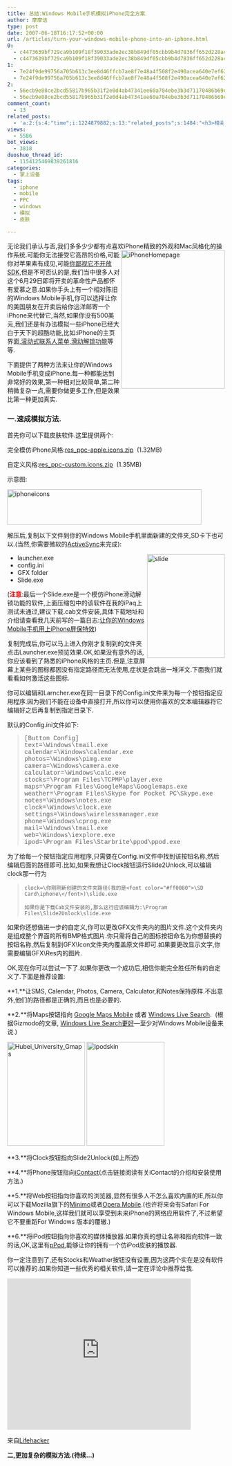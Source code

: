 ```yaml
---
title: 总结:Windows Mobile手机模拟iPhone完全方案
author: 摩摩诘
type: post
date: 2007-06-18T16:17:52+00:00
url: /articles/turn-your-windows-mobile-phone-into-an-iphone.html
0:
  - c4473639bf729ca9b109f18f39033ade2ec38b849df05cbb9b4d7836ff652d228ac29b1d134dd367a655281f77de96ac
  - c4473639bf729ca9b109f18f39033ade2ec38b849df05cbb9b4d7836ff652d228ac29b1d134dd367a655281f77de96ac
1:
  - 7e24f9de99756a705b613c3ee8d46ffcb7ae8f7e48a4f508f2e490acea640e7ef62b4df7c89c37534f31740eccc0ad0d
  - 7e24f9de99756a705b613c3ee8d46ffcb7ae8f7e48a4f508f2e490acea640e7ef62b4df7c89c37534f31740eccc0ad0d
2:
  - 56ecb9e88ce2bcd55817b965b31f2e0d4ab47341ee60a704ebe3b3d71170486b69ec28f4a0bc30af332a93342ffc9f93
  - 56ecb9e88ce2bcd55817b965b31f2e0d4ab47341ee60a704ebe3b3d71170486b69ec28f4a0bc30af332a93342ffc9f93
comment_count:
  - 13
related_posts:
  - 'a:2:{s:4:"time";i:1224879882;s:13:"related_posts";s:1484:"<h3>相关日志</h3><ul class="related_post"><li><a href="http://www.digglife.cn/articles/ppc-freeware-download.html" title="PPC,Windows Mobile手机免费软件下载网站:PPC Freeware">PPC,Windows Mobile手机免费软件下载网站:PPC Freeware</a></li><li><a href="http://www.digglife.cn/articles/opera-mobile-8-65-download.html" title="Opera Mobile 8.65正式版发布">Opera Mobile 8.65正式版发布</a></li><li><a href="http://www.digglife.cn/articles/slide-to-unlock-for-windows-moblie.html" title="让你的Windows Mobile系统用上iPhone屏保特效">让你的Windows Mobile系统用上iPhone屏保特效</a></li><li><a href="http://www.digglife.cn/articles/just-buy-a-minione-instead-of-iphone.html" title="总结:Windows Mobile手机模拟iPhone完美方案(扯淡篇)">总结:Windows Mobile手机模拟iPhone完美方案(扯淡篇)</a></li><li><a href="http://www.digglife.cn/articles/add-iphone-styled-contactlist-to-windows-mobile.html" title="给你的Windows Mobile手机加上iPhone风格的联系人菜单">给你的Windows Mobile手机加上iPhone风格的联系人菜单</a></li><li><a href="http://www.digglife.cn/articles/windows-mobile-device-center-61-released.html" title="Windows Mobile设备中心6.1发布.">Windows Mobile设备中心6.1发布.</a></li><li><a href="http://www.digglife.cn/articles/vista-theme-visual-style-download.html" title="7个漂亮的Vista主题(视觉样式)下载">7个漂亮的Vista主题(视觉样式)下载</a></li></ul>";}'
views:
  - 5586
bot_views:
  - 3818
duoshuo_thread_id:
  - 1154125469839261816
categories:
  - 掌上设备
tags:
  - iphone
  - mobile
  - PPC
  - windows
  - 模拟
  - 皮肤

---
```

无论我们承认与否,我们多多少少都有点喜欢iPhone精致的外观和Mac风格化的操作系统<a atomicselection="true" href="https://www.digglife.net/wp-content/uploads/3/379/2007/06/iphonehomepage.jpg"><img align="right" width="240" src="https://www.digglife.net/wp-content/uploads/3/379/2007/06/iphonehomepage-thumb.jpg" alt="iPhoneHomepage" height="320" /></a>.可能你无法接受它高昂的价格,可能你对苹果素有成见,可能<a target="_blank" href="https://www.digglife.net/articles/safari-30-alpha-for-windows%e4%bd%93%e9%aa%8c%e4%b8%a4%e4%b8%aa%e5%ad%97%e7%b3%9f%e7%b3%95.html">你鄙视它不开放SDK</a>,但是不可否认的是,我们当中很多人对这个6月29日即将开卖的革命性产品都怀有爱慕之意.如果你手头上有一个相对陈旧的Windows Mobile手机,你可以选择让你的美国朋友在开卖后给你远洋邮寄一个iPhone来代替它,当然,如果你没有500美元,我们还是有办法模拟一些iPhone已经大白于天下的超酷功能,比如:iPhone的主页界面,<a target="_blank" href="https://www.digglife.net/articles/%e7%bb%99%e4%bd%a0%e7%9a%84windows-mobile%e6%89%8b%e6%9c%ba%e5%8a%a0%e4%b8%8aiphone%e9%a3%8e%e6%a0%bc%e7%9a%84%e8%81%94%e7%b3%bb%e4%ba%ba%e8%8f%9c%e5%8d%95.html">滚动式联系人菜单</a>,<a target="_blank" href="https://www.digglife.net/articles/%e8%ae%a9%e4%bd%a0%e7%9a%84windows-mobile%e7%b3%bb%e7%bb%9f%e7%94%a8%e4%b8%8aiphone%e5%b1%8f%e4%bf%9d%e7%89%b9%e6%95%88.html">滑动解锁功能</a>等等.

下面提供了两种方法来让你的Windows Mobile手机变成iPhone.每一种都能达到非常好的效果,第一种相对比较简单,第二种稍微复杂一点,需要你做更多工作,但是效果比第一种更加真实.

### **一.速成模拟方法.**

首先你可以下载皮肤软件.这里提供两个:

完全模仿iPhone风格:<a target="_blank" href="http://rychlicki.net/inne/res_ppc-apple.icons.zip">res_ppc-apple.icons.zip</a>  (1.32MB)

自定义风格:<a target="_blank" href="http://rychlicki.net/inne/res_ppc-custom.icons.zip">res_ppc-custom.icons.zip</a>  (1.35MB)

示意图:

<a atomicselection="true" href="https://www.digglife.net/wp-content/uploads/3/379/2007/06/iphoneicons.jpg"><img width="450" src="https://www.digglife.net/wp-content/uploads/3/379/2007/06/iphoneicons-thumb.jpg" alt="iphoneicons" height="82" /></a>

<!--more-->

解压后,复制以下文件到你的Windows Mobile手机里面新建的文件夹,SD卡下也可以.(当然,你需要微软的<a target="_blank" href="https://www.digglife.net/articles/windows-mobile%e8%ae%be%e5%a4%87%e4%b8%ad%e5%bf%8361%e5%8f%91%e5%b8%83.html">ActiveSync</a>来完成):

  * launcher.exe <a atomicselection="true" href="https://www.digglife.net/wp-content/uploads/3/379/2007/06/slide1.png"><img align="right" width="180" src="https://www.digglife.net/wp-content/uploads/3/379/2007/06/slide-thumb1.png" alt="slide" height="240" /></a>
  * config.ini
  * GFX folder
  * Slide.exe

(**<font color="#ff0000">注意</font>**:最后一个Slide.exe是一个模仿iPhone滑动解锁功能的软件,上面压缩包中的该软件在我的iPaq上测试未通过,建议下载.cab文件安装,具体下载地址和介绍请查看我几天前写的一篇日志:<a target="_blank" href="https://www.digglife.net/articles/%e8%ae%a9%e4%bd%a0%e7%9a%84windows-mobile%e7%b3%bb%e7%bb%9f%e7%94%a8%e4%b8%8aiphone%e5%b1%8f%e4%bf%9d%e7%89%b9%e6%95%88.html">让你的Windows Mobile手机用上iPhone屏保特效</a>)

复制完成后,你可以马上进入你刚才复制到的文件夹点击Launcher.exe预览效果.OK,如果没有意外的话,你应该看到了熟悉的iPhone风格的主页.但是,注意屏幕上某些的图标都因没有指定路径而无法使用,症状是会跳出一堆洋文.下面我们就看看如何激活这些图标.

你可以编辑和Larncher.exe在同一目录下的Config.ini文件来为每一个按钮指定应用程序.因为我们不能在设备中直接打开,所以你可以使用你喜欢的文本编辑器将它编辑好之后再复制到指定目录下.

默认的Config.ini文件如下:

> <font face="Courier New">[Button Config]<br /> text=\Windows\tmail.exe<br /> calendar=\Windows\calendar.exe<br /> photos=\Windows\pimg.exe<br /> camera=\Windows\camera.exe<br /> calculator=\Windows\calc.exe<br /> stocks=\Program Files\TCPMP\\player.exe<br /> maps=\Program Files\GoogleMaps\Googlemaps.exe<br /> weather=\Program Files\Skype for Pocket PC\Skype.exe<br /> notes=\Windows\notes.exe<br /> clock=\Windows\clock.exe<br /> settings=\Windows\wirelessmanager.exe<br /> phone=\Windows\cprog.exe<br /> mail=\Windows\tmail.exe<br /> web=\Windows\iexplore.exe<br /> ipod=\Program Files\Starbrite\ppod\ppod.exe</font>

为了给每一个按钮指定应用程序,只需要在Config.ini文件中找到该按钮名称,然后编辑后面的路径即可.比如,如果我想让Clock按钮运行Slide2Unlock,可以编辑clock那一行为

> `clock=\你刚刚新创建的文件夹路径(我的是<font color="#ff0080">\SD Card\iphone\</font>)\slide.exe`
>
> `如果你是下载Cab文件安装的,那么这行应该编辑为:\Program Files\Slide2Unlock\slide.exe`

如果你还想做进一步的自定义,你可以更改GFX文件夹内的图片文件.这个文件夹内是组成整个界面的所有BMP格式图片.你只需将自己的图标按钮命名为你想替换的按钮名称,然后复制到GFX\Icon文件夹内覆盖原文件即可.如果要更改显示文字,你需要编辑GFX\Res内的图片.

OK,现在你可以尝试一下了.如果你更改一个成功后,相信你能完全胜任所有的自定义了.下面是推荐设置: 

**1.**让SMS, Calendar, Photos, Camera, Calculator,和Notes保持原样.不出意外,他们的路径都是正确的,而且也是必要的.

**2.**将Maps按钮指向 <a target="_blank" href="http://www.google.com/gmm/index.html">Google Maps Mobile</a> 或者 <a target="_blank" href="http://mobile.search.live.com/about/download/default.aspx">Windows Live Search</a>.  (根据Gizmodo的文章, [Windows Live Search更好][1]—至少对Windows Mobile设备来说.)

<a atomicselection="true" href="https://www.digglife.net/wp-content/uploads/3/379/2007/06/hubei-university-gmaps.jpg"><img border="0" width="180" src="https://www.digglife.net/wp-content/uploads/3/379/2007/06/hubei-university-gmaps-thumb.jpg" alt="Hubei_University_Gmaps" height="240" style="border-width: 0px" /></a> <a atomicselection="true" href="https://www.digglife.net/wp-content/uploads/3/379/2007/06/ipodskin.jpg"><img border="0" width="180" src="http://digglife.qiniudn.com/wp-content/uploads/3/379/2007/06/ipodskin-thumb.jpg" alt="ipodskin" height="240" style="border-width: 0px" /></a>

**3.**将Clock按钮指向Slide2Unlock(如上所述)

**4.**将Phone按钮指向[iContact][2](点击链接阅读有关iContact的介绍和安装使用方法.)

**5.**将Web按钮指向你喜欢的浏览器,显然有很多人不怎么喜欢内置的IE,所以你可以下载Mozilla旗下的<a target="_blank" href="http://www.mozilla.org/projects/minimo/">Minimo</a>或者<a target="_blank" href="http://www.opera.com/products/mobile/products/">Opera Mobile</a>.(也许将来会有Safari For Windows Mobile,这样我们就可以享受到未来iPhone的网络应用软件了,不过希望它不要重蹈For Windows 版本的覆辙.)

**6.**将iPod按钮指向你喜欢的媒体播放器.如果你真的想让名称和指向软件一致的话,OK,这里有<a target="_blank" href="http://j4ltech.org/ppod.zip">pPod</a>,能够让你的拥有一个仿iPod皮肤的播放器.

你一定注意到了,还有Stocks和Weather按钮没有设置,因为这两个实在是没有软件可以推荐的.如果你知道一些优秀的相关软件,请一定在评论中推荐给我.  

<embed wmode="transparent" height="350" width="425" src="http://www.youtube.com/v/fkh0sWc7JW8">
</embed>

来自<a target="_blank" href="http://lifehacker.com">Lifehacker</a>

**二,更加复杂的模拟方法.(待续&#8230;)**

 [1]: http://gizmodo.com/gadgets/smartphones/windows-live-search-for-mobile-vs-google-maps-mobile-218467.php
 [2]: https://www.digglife.net/articles/%e7%bb%99%e4%bd%a0%e7%9a%84windows-mobile%e6%89%8b%e6%9c%ba%e5%8a%a0%e4%b8%8aiphone%e9%a3%8e%e6%a0%bc%e7%9a%84%e8%81%94%e7%b3%bb%e4%ba%ba%e8%8f%9c%e5%8d%95.html
